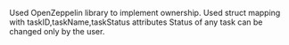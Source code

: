 Used OpenZeppelin library to implement ownership.
Used struct mapping with taskID,taskName,taskStatus attributes
Status of any task can be changed only by the user.